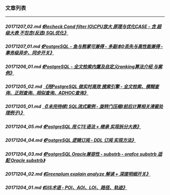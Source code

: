 ### 文章列表  
----  
##### 20171207_02.md   [《Recheck Cond filter IO\CPU放大 原理与优化CASE - 含 超级大表 不包含(反选) SQL优化》](20171207_02.md)  
##### 20171207_01.md   [《PostgreSQL - 鱼与熊掌可兼得 - 多副本0丢失与高性能兼得 - 事务级异步、同步开关》](20171207_01.md)  
##### 20171206_01.md   [《PostgreSQL - 全文检索内置及自定义ranking算法介绍 与案例》](20171206_01.md)  
##### 20171205_02.md   [《用PostgreSQL 做实时高效 搜索引擎 - 全文检索、模糊查询、正则查询、相似查询、ADHOC查询》](20171205_02.md)  
##### 20171205_01.md   [《[未完待续] SQL流式案例 - 旋转门压缩(前后计算相关滑窗处理例子)》](20171205_01.md)  
##### 20171204_05.md   [《PostgreSQL 用 CTE语法 + 继承 实现拆分大表》](20171204_05.md)  
##### 20171204_04.md   [《PostgreSQL 逻辑订阅 - DDL 订阅 实现方法》](20171204_04.md)  
##### 20171204_03.md   [《PostgreSQL Oracle兼容性 - substrb - orafce substrb 适配 Oracle substrb》](20171204_03.md)  
##### 20171204_02.md   [《Greenplum explain analyze 解读 + 深度明细开关》](20171204_02.md)  
##### 20171204_01.md   [《GIS术语 - POI、AOI、LOI、路径、轨迹》](20171204_01.md)  

